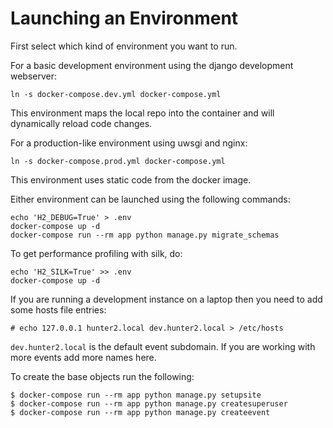 Launching an Environment
========================

First select which kind of environment you want to run.

For a basic development environment using the django development webserver:
```shell
ln -s docker-compose.dev.yml docker-compose.yml
```
This environment maps the local repo into the container and will dynamically reload code changes.

For a production-like environment using uwsgi and nginx:
```shell
ln -s docker-compose.prod.yml docker-compose.yml
```
This environment uses static code from the docker image.

Either environment can be launched using the following commands:
```shell
echo 'H2_DEBUG=True' > .env
docker-compose up -d
docker-compose run --rm app python manage.py migrate_schemas
```

To get performance profiling with silk, do:
```shell
echo 'H2_SILK=True' >> .env
docker-compose up -d
```

If you are running a development instance on a laptop then you need to add some hosts file entries:
```
# echo 127.0.0.1 hunter2.local dev.hunter2.local > /etc/hosts
```
`dev.hunter2.local` is the default event subdomain. If you are working with more events add more names here.

To create the base objects run the following:
```
$ docker-compose run --rm app python manage.py setupsite
$ docker-compose run --rm app python manage.py createsuperuser
$ docker-compose run --rm app python manage.py createevent
```
